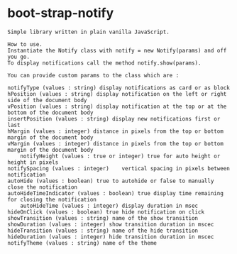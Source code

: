 # boot-strap-notify

	Simple library written in plain vanilla JavaScript.
	
	How to use.
	Instantiate the Notify class with notify = new Notify(params) and off you go.
	To display notifications call the method notify.show(params).
	
	You can provide custom params to the class which are :
	
	notifyType (values : string) display notifications as card or as block
	hPosition (values : string) display notification on the left or right side of the document body
	vPosition (values : string) display notification at the top or at the bottom of the document body
	insertPosition (values : string) display new notifications first or last
	hMargin	(values : integer) distance in pixels from the top or bottom margin of the document body
	vMargin (values : integer) distance in pixels from the top or bottom margin of the document body
        notifyHeight (values : true or integer) true for auto height or height in pixels
	notifySpacing (values : integer)	vertical spacing in pixels between notification
	autoHide (values : boolean)	true to autohide or false to manually close the notification
	autoHideTimeIndicator (values : boolean) true display time remaining for closing the notification
        autoHideTime (values : integer) display duration in msec
	hideOnClick (values : boolean) true hide notification on click   
	showTransition (values : string) name of the show transition 
	showDuration (values : integer) show transition duration in mscec
	hideTransition (values : string) name of the hide transition
	hideDuration (values : integer) hide transition duration in mscec
	notifyTheme (values : string) name of the theme
					  
	
	
	
